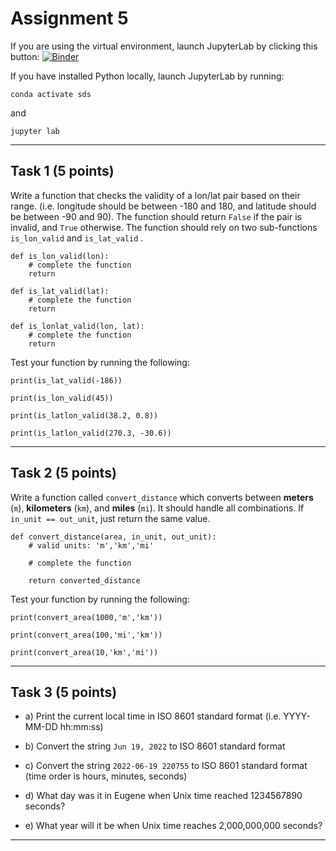# Assignment 5

If you are using the virtual environment, launch JupyterLab by clicking this button: [![Binder](https://mybinder.org/badge_logo.svg)](https://mybinder.org/v2/gh/owel-lab/programming-for-sds-site/HEAD)


If you have installed Python locally, launch JupyterLab by running:

```
conda activate sds
```
and
```
jupyter lab
```

*****************************
## Task 1 (5 points)

Write a function that checks the validity of a lon/lat pair based on their range. (i.e. longitude should be between -180 and 180, and latitude should be between -90 and 90). The function should return `False` if the pair is invalid, and `True` otherwise. The function should rely on two sub-functions `is_lon_valid` and `is_lat_valid` .


```
def is_lon_valid(lon):
    # complete the function
    return
```

```
def is_lat_valid(lat):
    # complete the function
    return
```

```
def is_lonlat_valid(lon, lat):
    # complete the function
    return
```

Test your function by running the following:

```
print(is_lat_valid(-186))
```

```
print(is_lon_valid(45))
```

```
print(is_latlon_valid(38.2, 0.8))
```

```
print(is_latlon_valid(270.3, -30.6))
```

*****************************
## Task 2 (5 points)

Write a function called `convert_distance` which converts between **meters** (`m`), **kilometers** (`km`), and **miles** (`mi`). It should handle all combinations. If `in_unit == out_unit`, just return the same value.

```
def convert_distance(area, in_unit, out_unit):
    # valid units: 'm','km','mi'
    
    # complete the function

    return converted_distance
```

Test your function by running the following:

```
print(convert_area(1000,'m','km'))
```

```
print(convert_area(100,'mi','km'))
```

```
print(convert_area(10,'km','mi'))
```

*****************************
## Task 3 (5 points)

* a) Print the current local time in ISO 8601 standard format (i.e. YYYY-MM-DD hh:mm:ss)

* b) Convert the string `Jun 19, 2022` to ISO 8601 standard format

* c) Convert the string `2022-06-19 220755` to ISO 8601 standard format (time order is hours, minutes, seconds)

* d) What day was it in Eugene when Unix time reached 1234567890 seconds?

* e) What year will it be when Unix time reaches 2,000,000,000 seconds?


*****************************

```{important} Save your notebook to your local course folder and submit assignment (in **.pdf** format) to Canvas by the deadline.
```

